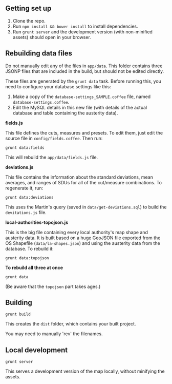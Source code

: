## Getting set up ##

1. Clone the repo.
2. Run `npm install && bower install` to install dependencies.
3. Run `grunt server` and the development version (with non-minified assets) should open in your browser.

## Rebuilding data files ##

Do not manually edit any of the files in `app/data`. This folder contains three JSONP files that are included in the build, but should not be edited directly.

These files are generated by the `grunt data` task. Before running this, you need to configure your database settings like this:

1. Make a copy of the `database-settings_SAMPLE.coffee` file, named `database-settings.coffee`.
2. Edit the MySQL details in this new file (with details of the actual database and table containing the austerity data).

**fields.js**

This file defines the cuts, measures and presets. To edit them, just edit the source file in `config/fields.coffee`. Then run:

    grunt data:fields

This will rebuild the `app/data/fields.js` file.

**deviations.js**

This file contains the information about the standard deviations, mean averages, and ranges of SDUs for all of the cut/measure combinations. To regenerate it, run:

    grunt data:deviations

This uses the Martin's query (saved in `data/get-deviations.sql`) to build the `devitations.js` file.

**local-authorities-topojson.js**

This is the big file containing every local authority's map shape and austerity data. It is built based on a huge GeoJSON file exported from the OS Shapefile (`data/la-shapes.json`) and using the austerity data from the database. To rebuild it:

    grunt data:topojson

**To rebuild all three at once**

    grunt data

(Be aware that the `topojson` part takes ages.)


## Building ##

    grunt build

This creates the `dist` folder, which contains your built project.

You may need to manually 'rev' the filenames.


## Local development ##

    grunt server

This serves a development version of the map locally, without minifying the assets.
